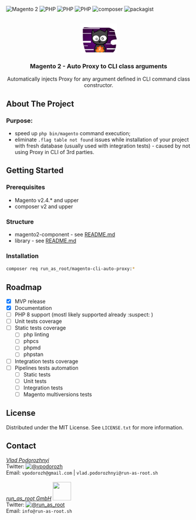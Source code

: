 ![Magento 2](https://img.shields.io/badge/Magento-2.4.*-orange)
![PHP](https://img.shields.io/badge/php-7.4-blue)
![PHP](https://img.shields.io/badge/php-8.0-blue)
![PHP](https://img.shields.io/badge/php-8.1-blue)
![composer](https://shields.io/badge/composer-v2-darkgreen)
![packagist](https://img.shields.io/badge/packagist-f28d1a)

<br />
<div align="center">
  <img src="images/logo.png" alt="Logo" width="100" height="80">

<h3 align="center">Magento 2 - Auto Proxy to CLI class arguments</h3>

  <p align="center">
    Automatically injects Proxy for any argument defined in CLI command class constructor.
    <br />
  </p>
</div>

## About The Project

### Purpose:
* speed up `php bin/magento` command execution;
* eliminate `.flag table not found` issues while installation of your project with fresh database (usually used with integration tests) - caused by not using Proxy in CLI of 3rd parties.

## Getting Started

### Prerequisites
* Magento v2.4.* and upper
* composer v2 and upper

### Structure
* magento2-component - see [README.md](component/README.md)
* library - see [README.md](lib/README.md)

### Installation

```bash
composer req run_as_root/magento-cli-auto-proxy:*
```

## Roadmap

- [x] MVP release
- [x] Documentation
- [ ] PHP 8 support (mostl likely supported already :suspect: )
- [ ] Unit tests coverage
- [ ] Static tests coverage
  - [ ] php linting
  - [ ] phpcs
  - [ ] phpmd
  - [ ] phpstan
- [ ] Integration tests coverage
- [ ] Pipelines tests automation
    - [ ] Static tests
    - [ ] Unit tests
    - [ ] Integration tests
    - [ ] Magento multiversions tests

## License

Distributed under the MIT License. See `LICENSE.txt` for more information.

## Contact

[_Vlad Podorozhnyi_](https://github.com/vpodorozh)  
Twitter: [![@vpodorozh](https://img.shields.io/twitter/url?style=social&url=https%3A%2F%2Ftwitter.com%2Fvpodorozh)](https://twitter.com/vpodorozh)  
Email: `vpodorozh@gmail.com` | `vlad.podorozhnyi@run-as-root.sh`  
<br>
[_run_as_root GmbH_](https://github.com/run-as-root) <img src="https://avatars.githubusercontent.com/u/42740374?s=200&v=4"  width="50" height="50"/>   
Twitter: [![@run_as_root](https://img.shields.io/twitter/url?style=social&url=https%3A%2F%2Ftwitter.com%2Frun_as_root)](https://twitter.com/run_as_root)  
Email: `info@run-as-root.sh`  
